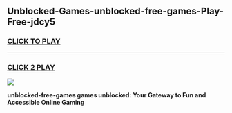 
## Unblocked-Games-unblocked-free-games-Play-Free-jdcy5
<h3>
<a href="https://premium76.site?title=unblocked-free-games&ref=15A">CLICK TO PLAY</a></h3>
<hr>

<h3>
<a href="https://premium76.site?title=unblocked-free-games&ref=15A">CLICK 2 PLAY</a>
  
</h3>

<a href="https://premium76.site?title=unblocked-free-games&ref=15A"><img src="https://clearcache.store/games.png"></a>


**unblocked-free-games games unblocked: Your Gateway to Fun and Accessible Online Gaming**
